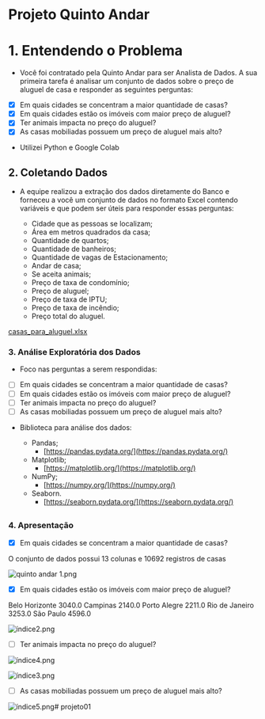 # Projeto Quinto Andar

# 1. Entendendo o Problema

- Você foi contratado pela Quinto Andar para ser Analista de Dados. A sua primeira tarefa é analisar um conjunto de dados sobre o preço de aluguel de casa e responder as seguintes perguntas:

- [x]  Em quais cidades se concentram a maior quantidade de casas?
- [x]  Em quais cidades estão os imóveis com maior preço de aluguel?
- [x]  Ter animais impacta no preço do aluguel?
- [x]  As casas mobiliadas possuem um preço de aluguel mais alto?

- Utilizei Python e Google Colab

## 2. Coletando Dados

- A equipe realizou a extração dos dados diretamente do Banco e forneceu a você um conjunto de dados no formato Excel contendo variáveis e que podem ser úteis para responder essas perguntas:
    
    
    - Cidade que as pessoas se localizam;
    - Área em metros quadrados da casa;
    - Quantidade de quartos;
    - Quantidade de banheiros;
    - Quantidade de vagas de Estacionamento;
    - Andar de casa;
    - Se aceita animais;
    - Preço de taxa de condomínio;
    - Preço de aluguel;
    - Preço de taxa de IPTU;
    - Preço de taxa de incêndio;
    - Preço total do aluguel.

[casas_para_aluguel.xlsx](https://docs.google.com/spreadsheets/d/1QDUhPMYFV9guv_CxPDE_iexz8fA72508/edit?usp=drivesdk&ouid=108437291129134581755&rtpof=true&sd=true)

### 3. Análise Exploratória dos Dados

- Foco nas perguntas a serem respondidas:
- [ ]  Em quais cidades se concentram a maior quantidade de casas?
- [ ]  Em quais cidades estão os imóveis com maior preço de aluguel?
- [ ]  Ter animais impacta no preço do aluguel?
- [ ]  As casas mobiliadas possuem um preço de aluguel mais alto?

- Biblioteca para análise dos dados:
    - Pandas;
        - [https://pandas.pydata.org/](https://pandas.pydata.org/)
    - Matplotlib;
        - [https://matplotlib.org/](https://matplotlib.org/)
    - NumPy;
        - [https://numpy.org/](https://numpy.org/)
    - Seaborn.
        - [https://seaborn.pydata.org/](https://seaborn.pydata.org/)
    
    ## 
    

### 4. Apresentação

- [x]  Em quais cidades se concentram a maior quantidade de casas?

O conjunto de dados possui 13 colunas e 10692 registros de casas

![quinto andar 1.png](Projeto%20Quinto%20Andar%207edce40a56f34f1c94cac9666ec60fc6/quinto_andar_1.png)

- [x]  Em quais cidades estão os imóveis com maior preço de aluguel?

Belo Horizonte    3040.0
Campinas          2140.0
Porto Alegre      2211.0
Rio de Janeiro    3253.0
São Paulo         4596.0

![índice2.png](Projeto%20Quinto%20Andar%207edce40a56f34f1c94cac9666ec60fc6/ndice2.png)

- [ ]  Ter animais impacta no preço do aluguel?

![índice4.png](Projeto%20Quinto%20Andar%207edce40a56f34f1c94cac9666ec60fc6/ndice4.png)

![índice3.png](Projeto%20Quinto%20Andar%207edce40a56f34f1c94cac9666ec60fc6/ndice3.png)

- [ ]  As casas mobiliadas possuem um preço de aluguel mais alto?

![índice5.png](Projeto%20Quinto%20Andar%207edce40a56f34f1c94cac9666ec60fc6/ndice5.png)# projeto01
